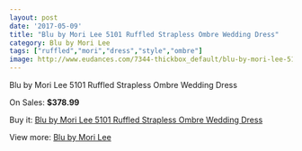 ```yaml
---
layout: post
date: '2017-05-09'
title: "Blu by Mori Lee 5101 Ruffled Strapless Ombre Wedding Dress"
category: Blu by Mori Lee
tags: ["ruffled","mori","dress","style","ombre"]
image: http://www.eudances.com/7344-thickbox_default/blu-by-mori-lee-5101-ruffled-strapless-ombre-wedding-dress.jpg
---
```

Blu by Mori Lee 5101 Ruffled Strapless Ombre Wedding Dress

On Sales: **$378.99**
<a href="https://www.eudances.com/en/blu-by-mori-lee/2637-blu-by-mori-lee-5101-ruffled-strapless-ombre-wedding-dress.html"><amp-img layout="responsive" width="600" height="600" src="//www.eudances.com/7344-thickbox_default/blu-by-mori-lee-5101-ruffled-strapless-ombre-wedding-dress.jpg" alt="Blu by Mori Lee 5101 Ruffled Strapless Ombre Wedding Dress 0" /></a>
<a href="https://www.eudances.com/en/blu-by-mori-lee/2637-blu-by-mori-lee-5101-ruffled-strapless-ombre-wedding-dress.html"><amp-img layout="responsive" width="600" height="600" src="//www.eudances.com/7348-thickbox_default/blu-by-mori-lee-5101-ruffled-strapless-ombre-wedding-dress.jpg" alt="Blu by Mori Lee 5101 Ruffled Strapless Ombre Wedding Dress 1" /></a>
<a href="https://www.eudances.com/en/blu-by-mori-lee/2637-blu-by-mori-lee-5101-ruffled-strapless-ombre-wedding-dress.html"><amp-img layout="responsive" width="600" height="600" src="//www.eudances.com/7347-thickbox_default/blu-by-mori-lee-5101-ruffled-strapless-ombre-wedding-dress.jpg" alt="Blu by Mori Lee 5101 Ruffled Strapless Ombre Wedding Dress 2" /></a>
<a href="https://www.eudances.com/en/blu-by-mori-lee/2637-blu-by-mori-lee-5101-ruffled-strapless-ombre-wedding-dress.html"><amp-img layout="responsive" width="600" height="600" src="//www.eudances.com/7346-thickbox_default/blu-by-mori-lee-5101-ruffled-strapless-ombre-wedding-dress.jpg" alt="Blu by Mori Lee 5101 Ruffled Strapless Ombre Wedding Dress 3" /></a>
<a href="https://www.eudances.com/en/blu-by-mori-lee/2637-blu-by-mori-lee-5101-ruffled-strapless-ombre-wedding-dress.html"><amp-img layout="responsive" width="600" height="600" src="//www.eudances.com/7345-thickbox_default/blu-by-mori-lee-5101-ruffled-strapless-ombre-wedding-dress.jpg" alt="Blu by Mori Lee 5101 Ruffled Strapless Ombre Wedding Dress 4" /></a>

Buy it: [Blu by Mori Lee 5101 Ruffled Strapless Ombre Wedding Dress](https://www.eudances.com/en/blu-by-mori-lee/2637-blu-by-mori-lee-5101-ruffled-strapless-ombre-wedding-dress.html "Blu by Mori Lee 5101 Ruffled Strapless Ombre Wedding Dress")

View more: [Blu by Mori Lee](https://www.eudances.com/en/39-blu-by-mori-lee "Blu by Mori Lee")